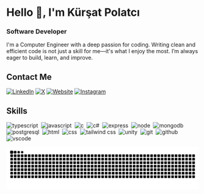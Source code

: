 # Hello 👋, I'm Kürşat Polatcı
### Software Developer

I'm a Computer Engineer with a deep passion for coding. Writing clean and efficient code is not just a skill for me—it's what I enjoy the most. I’m always eager to build, learn, and improve.

## Contact Me
<p>
  <a href="https://www.linkedin.com/in/kursatpolatci/" target="_blank"><img src="https://img.shields.io/badge/LinkedIn-%230077B5.svg?&style=flat-square&logo=linkedin&logoColor=white" alt="LinkedIn"></a> 
  <a href="https://x.com/kursatpolatci" target="_blank"><img src="https://img.shields.io/badge/X-%23000000.svg?&style=flat-square&logo=x&logoColor=white" alt="X"></a> 
  <a href="https://www.kursatpolatci.com" target="_blank"><img src="https://img.shields.io/badge/Website-%23FF7139.svg?&style=flat-square&logo=Firefox&logoColor=white" alt="Website"></a>
  <a href="https://www.instagram.com/kursatpolatci" target="_blank"><img src="https://img.shields.io/badge/Instagram-%23E4405F.svg?&style=flat-square&logo=instagram&logoColor=white" alt="Instagram"></a> 
</p>

## Skills

<p align="left">
<img src="https://cdn.jsdelivr.net/gh/devicons/devicon/icons/typescript/typescript-original.svg" alt="typescript" width="40" height="40"/>&nbsp;
<img src="https://cdn.jsdelivr.net/gh/devicons/devicon/icons/javascript/javascript-original.svg" alt="javascript" width="40" height="40"/>&nbsp;
<img src="https://img.icons8.com/?size=100&id=40670&format=png&color=000000" alt="c" width="40" height="40"/>&nbsp;
<img src="https://img.icons8.com/?size=100&id=45490&format=png&color=000000" alt="c#" width="40" height="40"/>&nbsp;
<img src="https://cdn.jsdelivr.net/gh/devicons/devicon/icons/express/express-original.svg" alt="express" width="40" height="40"/>&nbsp;
<img src="https://cdn.jsdelivr.net/gh/devicons/devicon/icons/nodejs/nodejs-original.svg" alt="node" width="40" height="40"/>&nbsp;
<img src="https://cdn.jsdelivr.net/gh/devicons/devicon/icons/mongodb/mongodb-original.svg" alt="mongodb" width="40" height="40"/>&nbsp;
<img src="https://cdn.jsdelivr.net/gh/devicons/devicon/icons/postgresql/postgresql-original.svg" alt="postgresql" width="40" height="40"/>&nbsp;
<img src="https://cdn.jsdelivr.net/gh/devicons/devicon/icons/html5/html5-original.svg" alt="html" width="40" height="40"/>&nbsp;
<img src="https://cdn.jsdelivr.net/gh/devicons/devicon/icons/css3/css3-original.svg" alt="css" width="40" height="40"/>&nbsp;
<img src="https://img.icons8.com/?size=100&id=x7XMNGh2vdqA&format=png&color=000000" alt="tailwind css" width="40" height="40"/>&nbsp;
<img src="https://img.icons8.com/?size=100&id=IPzemd2v4Ubj&format=png&color=000000" alt="unity" width="40" height="40"/>&nbsp;
<img src="https://cdn.jsdelivr.net/gh/devicons/devicon/icons/git/git-original.svg" alt="git" width="40" height="40"/>&nbsp;
<img src="https://cdn.jsdelivr.net/gh/devicons/devicon/icons/github/github-original.svg" alt="github" width="40" height="40"/>&nbsp;
<img src="https://cdn.jsdelivr.net/gh/devicons/devicon/icons/vscode/vscode-original.svg" alt="vscode" width="40" height="40"/>&nbsp;
</p>

<div align="left">
  <img src="https://raw.githubusercontent.com/kursatpolatci/kursatpolatci/output/snake.svg" alt="Snake animation" />
</div>

